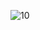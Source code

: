 ![10](https://github.com/KaviniPramudika/Tour_and_Travel_Website/assets/149506745/6421b2ae-fbc1-4a13-99c8-3ca5b89ddc79)
